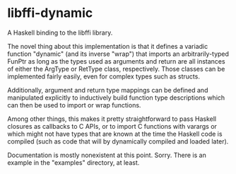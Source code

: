libffi-dynamic
==============

A Haskell binding to the libffi library.

The novel thing about this implementation is that it defines a variadic function "dynamic" (and its inverse "wrap") that imports an arbitrarily-typed FunPtr as long as the types used as arguments and return are all instances of either the ArgType or RetType class, respectively.  Those classes can be implemented fairly easily, even for complex types such as structs.

Additionally, argument and return type mappings can be defined and manipulated explicitly to inductively build function type descriptions which can then be used to import or wrap functions.

Among other things, this makes it pretty straightforward to pass Haskell closures as callbacks to C APIs, or to import C functions with varargs or which might not have types that are known at the time the Haskell code is compiled (such as code that will by dynamically compiled and loaded later).

Documentation is mostly nonexistent at this point.  Sorry.  There is an example in the "examples" directory, at least.
